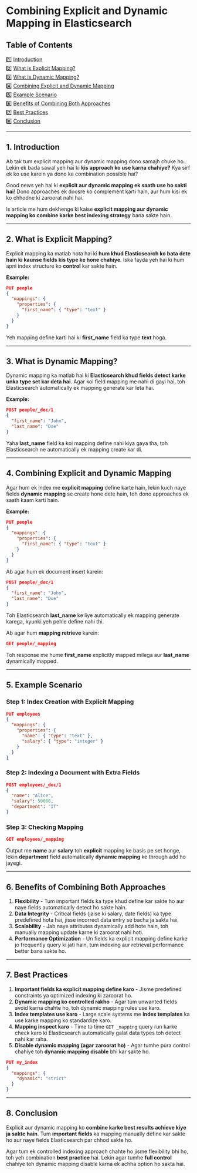 # Combining Explicit and Dynamic Mapping in Elasticsearch

## **Table of Contents**  

1️⃣ [Introduction](#1)  
2️⃣ [What is Explicit Mapping?](#2)  
3️⃣ [What is Dynamic Mapping?](#3)  
4️⃣ [Combining Explicit and Dynamic Mapping](#4)  
5️⃣ [Example Scenario](#5)  
6️⃣ [Benefits of Combining Both Approaches](#6)  
7️⃣ [Best Practices](#7)  
8️⃣ [Conclusion](#8)  

---

## 1. Introduction <a id="1"></a>

Ab tak tum explicit mapping aur dynamic mapping dono samajh chuke ho. Lekin ek bada sawal yeh hai ki **kis approach ko use karna chahiye?** Kya sirf ek ko use karein ya dono ka combination possible hai?

Good news yeh hai ki **explicit aur dynamic mapping ek saath use ho sakti hai**! Dono approaches ek doosre ko complement karti hain, aur hum kisi ek ko chhodne ki zaroorat nahi hai.

Is article me hum dekhenge ki kaise **explicit mapping aur dynamic mapping ko combine karke best indexing strategy** bana sakte hain.

---

## 2. What is Explicit Mapping? <a id="2"></a>

Explicit mapping ka matlab hota hai ki **hum khud Elasticsearch ko bata dete hain ki kaunse fields kis type ke hone chahiye**. Iska fayda yeh hai ki hum apni index structure ko **control** kar sakte hain.

**Example:**
```json
PUT people
{
  "mappings": {
    "properties": {
      "first_name": { "type": "text" }
    }
  }
}
```
Yeh mapping define karti hai ki **first_name** field ka type **text** hoga.

---

## 3. What is Dynamic Mapping? <a id="3"></a>

Dynamic mapping ka matlab hai ki **Elasticsearch khud fields detect karke unka type set kar deta hai**. Agar koi field mapping me nahi di gayi hai, toh Elasticsearch automatically ek mapping generate kar leta hai.

**Example:**
```json
POST people/_doc/1
{
  "first_name": "John",
  "last_name": "Doe"
}
```
Yaha **last_name** field ka koi mapping define nahi kiya gaya tha, toh Elasticsearch ne automatically ek mapping create kar di.

---

## 4. Combining Explicit and Dynamic Mapping <a id="4"></a>

Agar hum ek index me **explicit mapping** define karte hain, lekin kuch naye fields **dynamic mapping** se create hone dete hain, toh dono approaches ek saath kaam karti hain.

**Example:**

```json
PUT people
{
  "mappings": {
    "properties": {
      "first_name": { "type": "text" }
    }
  }
}
```

Ab agar hum ek document insert karein:

```json
POST people/_doc/1
{
  "first_name": "John",
  "last_name": "Doe"
}
```

Toh Elasticsearch **last_name** ke liye automatically ek mapping generate karega, kyunki yeh pehle define nahi thi.

Ab agar hum **mapping retrieve** karein:
```json
GET people/_mapping
```
Toh response me hume **first_name** explicitly mapped milega aur **last_name** dynamically mapped.

---

## 5. Example Scenario <a id="5"></a>

### Step 1: Index Creation with Explicit Mapping
```json
PUT employees
{
  "mappings": {
    "properties": {
      "name": { "type": "text" },
      "salary": { "type": "integer" }
    }
  }
}
```

### Step 2: Indexing a Document with Extra Fields
```json
POST employees/_doc/1
{
  "name": "Alice",
  "salary": 50000,
  "department": "IT"
}
```

### Step 3: Checking Mapping
```json
GET employees/_mapping
```
Output me **name** aur **salary** toh **explicit** mapping ke basis pe set honge, lekin **department** field automatically **dynamic mapping** ke through add ho jayegi.

---

## 6. Benefits of Combining Both Approaches <a id="6"></a>

1. **Flexibility** - Tum important fields ka type khud define kar sakte ho aur naye fields automatically detect ho sakte hain.
2. **Data Integrity** - Critical fields (jaise ki salary, date fields) ka type predefined hota hai, jisse incorrect data entry se bacha ja sakta hai.
3. **Scalability** - Jab naye attributes dynamically add hote hain, toh manually mapping update karne ki zaroorat nahi hoti.
4. **Performance Optimization** - Un fields ka explicit mapping define karke jo frequently query ki jati hain, tum indexing aur retrieval performance better bana sakte ho.

---

## 7. Best Practices <a id="7"></a>

1. **Important fields ka explicit mapping define karo** - Jisme predefined constraints ya optimized indexing ki zaroorat ho.
2. **Dynamic mapping ko controlled rakho** - Agar tum unwanted fields avoid karna chahte ho, toh dynamic mapping rules use karo.
3. **Index templates use karo** - Large scale systems me **index templates** ka use karke mapping ko standardize karo.
4. **Mapping inspect karo** - Time to time `GET _mapping` query run karke check karo ki Elasticsearch automatically galat data types toh detect nahi kar raha.
5. **Disable dynamic mapping (agar zaroorat ho)** - Agar tumhe pura control chahiye toh **dynamic mapping disable** bhi kar sakte ho.
```json
PUT my_index
{
  "mappings": {
    "dynamic": "strict"
  }
}
```

---

## 8. Conclusion <a id="8"></a>

Explicit aur dynamic mapping ko **combine karke best results achieve kiye ja sakte hain**. Tum **important fields** ka mapping manually define kar sakte ho aur naye fields Elasticsearch par chhod sakte ho.

Agar tum ek controlled indexing approach chahte ho jisme flexibility bhi ho, toh yeh combination **best practice** hai. Lekin agar tumhe **full control** chahiye toh dynamic mapping disable karna ek achha option ho sakta hai.

